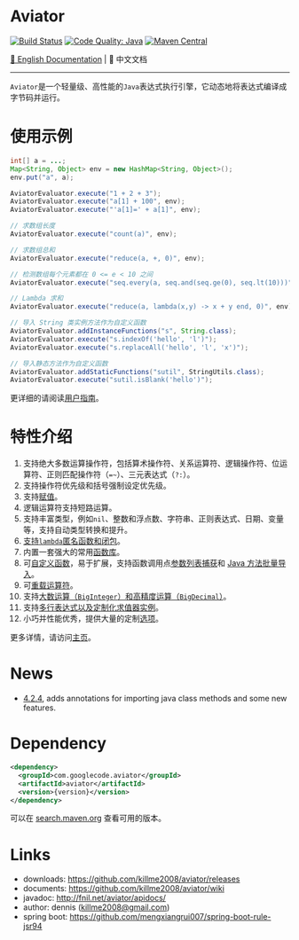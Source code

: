 # Aviator

[![Build Status](https://travis-ci.org/killme2008/aviator.svg?branch=master)](https://travis-ci.org/killme2008/aviator)
[![Code Quality: Java](https://img.shields.io/lgtm/grade/java/g/killme2008/aviator.svg?logo=lgtm&logoWidth=18)](https://lgtm.com/projects/g/killme2008/aviator/context:java)
[![Maven Central](https://img.shields.io/maven-central/v/com.googlecode.aviator/aviator.svg?label=maven%20central)](https://search.maven.org/search?q=g:com.googlecode.aviator%20AND%20aviator)

[📖 English Documentation](README-EN.md) | 📖 中文文档

----------------------------------------

`Aviator`是一个轻量级、高性能的`Java`表达式执行引擎，它动态地将表达式编译成字节码并运行。


# 使用示例

```java
int[] a = ...;
Map<String, Object> env = new HashMap<String, Object>();
env.put("a", a);

AviatorEvaluator.execute("1 + 2 + 3");
AviatorEvaluator.execute("a[1] + 100", env);
AviatorEvaluator.execute("'a[1]=' + a[1]", env);

// 求数组长度
AviatorEvaluator.execute("count(a)", env);

// 求数组总和
AviatorEvaluator.execute("reduce(a, +, 0)", env);

// 检测数组每个元素都在 0 <= e < 10 之间
AviatorEvaluator.execute("seq.every(a, seq.and(seq.ge(0), seq.lt(10)))", env);

// Lambda 求和
AviatorEvaluator.execute("reduce(a, lambda(x,y) -> x + y end, 0)", env);

// 导入 String 类实例方法作为自定义函数
AviatorEvaluator.addInstanceFunctions("s", String.class);
AviatorEvaluator.execute("s.indexOf('hello', 'l')");
AviatorEvaluator.execute("s.replaceAll('hello', 'l', 'x')");

// 导入静态方法作为自定义函数
AviatorEvaluator.addStaticFunctions("sutil", StringUtils.class);
AviatorEvaluator.execute("sutil.isBlank('hello')");
```

更详细的请阅读[用户指南](https://github.com/killme2008/aviator/wiki)。

# 特性介绍

1. 支持绝大多数运算操作符，包括算术操作符、关系运算符、逻辑操作符、位运算符、正则匹配操作符（`=~`）、三元表达式（`?:`）。
2. 支持操作符优先级和括号强制设定优先级。
3. 支持[赋值](https://github.com/killme2008/aviator/wiki/4.0-%E5%8A%9F%E8%83%BD%E8%AF%A6%E7%BB%86%E8%A7%A3%E6%9E%90#%E8%B5%8B%E5%80%BC)。
4. 逻辑运算符支持短路运算。
5. 支持丰富类型，例如`nil`、整数和浮点数、字符串、正则表达式、日期、变量等，支持自动类型转换和提升。
6. [支持`lambda`匿名函数和闭包](https://github.com/killme2008/aviator/wiki/4.0-%E5%8A%9F%E8%83%BD%E8%AF%A6%E7%BB%86%E8%A7%A3%E6%9E%90#lambda-%E5%8C%BF%E5%90%8D%E5%87%BD%E6%95%B0)。
7. 内置一套强大的常用[函数库](https://github.com/killme2008/aviator/wiki/%E5%86%85%E7%BD%AE%E5%87%BD%E6%95%B0)。
8. 可[自定义函数](https://github.com/killme2008/aviator/wiki#%E8%87%AA%E5%AE%9A%E4%B9%89%E5%87%BD%E6%95%B0)，易于扩展，支持函数调用点[参数列表捕获](https://github.com/killme2008/aviator/wiki/%E5%AE%8C%E6%95%B4%E9%80%89%E9%A1%B9%E5%88%97%E8%A1%A8%E8%AF%B4%E6%98%8E#capture_function_args)和 [Java 方法批量导入](https://github.com/killme2008/aviator/wiki#%E4%BD%BF%E7%94%A8Java%E7%B1%BB%E6%96%B9%E6%B3%95%E4%BD%9C%E4%B8%BA%E8%87%AA%E5%AE%9A%E4%B9%89%E5%87%BD%E6%95%B0)。
9. 可[重载运算符](https://github.com/killme2008/aviator/wiki#%E9%87%8D%E8%BD%BD%E8%BF%90%E7%AE%97%E7%AC%A6)。
10. 支持[大数运算（`BigInteger`）和高精度运算（`BigDecimal`）](https://github.com/killme2008/aviator/wiki#%E5%A4%A7%E6%95%B0%E8%AE%A1%E7%AE%97%E5%92%8C%E7%B2%BE%E5%BA%A6)。
11. 支持[多行表达式以及定制化求值器实例](https://github.com/killme2008/aviator/wiki/4.0-%E5%8A%9F%E8%83%BD%E8%AF%A6%E7%BB%86%E8%A7%A3%E6%9E%90)。
12. 小巧并性能优秀，提供大量的定制[选项](https://github.com/killme2008/aviator/wiki/%E5%AE%8C%E6%95%B4%E9%80%89%E9%A1%B9%E5%88%97%E8%A1%A8%E8%AF%B4%E6%98%8E)。

更多详情，请访问[主页](http://fnil.net/aviator)。

# News

* [4.2.4](https://github.com/killme2008/aviator/releases/tag/aviator-4.2.4),  adds annotations for importing java class methods and some new features.


# Dependency

```xml
<dependency>
  <groupId>com.googlecode.aviator</groupId>
  <artifactId>aviator</artifactId>
  <version>{version}</version>
</dependency>
```

可以在 [search.maven.org](https://search.maven.org/search?q=g:com.googlecode.aviator%20AND%20a:aviator&core=gav) 查看可用的版本。

# Links

* downloads: <https://github.com/killme2008/aviator/releases>
* documents: <https://github.com/killme2008/aviator/wiki>
* javadoc: <http://fnil.net/aviator/apidocs/>
* author:  dennis (killme2008@gmail.com)
* spring boot: <https://github.com/mengxiangrui007/spring-boot-rule-jsr94>
